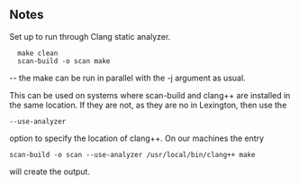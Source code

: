 ## Notes

Set up to run through Clang static analyzer.
```
  make clean
  scan-build -o scan make
```
-- the make can be run in parallel with the -j <n> argument as usual.

This can be used on systems where scan-build and clang++ are
installed in the same location.  If they are not, as they are no
in Lexington, then use the  
```
--use-analyzer
```
option to specify the location of clang++.  On our machines
the entry
```
scan-build -o scan --use-analyzer /usr/local/bin/clang++ make 
```
will create the output.
